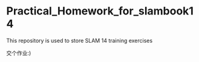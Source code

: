 # Practical_Homework_for_slambook14

This repository is used to store SLAM 14 training exercises 

交个作业:)
